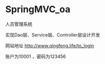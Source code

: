 # SpringMVC_oa

人员管理系统

实现Dao层、Service层、Controller层设计开发


网站地址
http://www.qingfeng.life/to_login

账户为10001 ，密码为123456
